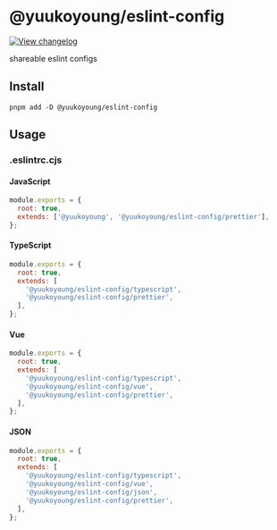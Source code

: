 # @yuukoyoung/eslint-config

[![View changelog](https://img.shields.io/badge/changelogs.xyz-Explore%20Changelog-brightgreen)](https://changelogs.xyz/@yuukoyoung/eslint-config)

shareable eslint configs

## Install

```shell
pnpm add -D @yuukoyoung/eslint-config
```

## Usage

### .eslintrc.cjs

#### JavaScript

```js
module.exports = {
  root: true,
  extends: ['@yuukoyoung', '@yuukoyoung/eslint-config/prettier'],
};
```

#### TypeScript

```js
module.exports = {
  root: true,
  extends: [
    '@yuukoyoung/eslint-config/typescript',
    '@yuukoyoung/eslint-config/prettier',
  ],
};
```

#### Vue

```js
module.exports = {
  root: true,
  extends: [
    '@yuukoyoung/eslint-config/typescript',
    '@yuukoyoung/eslint-config/vue',
    '@yuukoyoung/eslint-config/prettier',
  ],
};
```

#### JSON

```js
module.exports = {
  root: true,
  extends: [
    '@yuukoyoung/eslint-config/typescript',
    '@yuukoyoung/eslint-config/vue',
    '@yuukoyoung/eslint-config/json',
    '@yuukoyoung/eslint-config/prettier',
  ],
};
```
